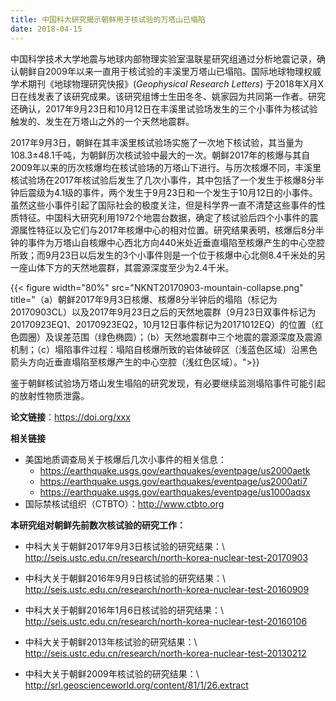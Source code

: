 ```yaml
---
title: 中国科大研究揭示朝鲜用于核试验的万塔山已塌陷
date: 2018-04-15
---
```


中国科学技术大学地震与地球内部物理实验室温联星研究组通过分析地震记录，确认朝鲜自2009年以来一直用于核试验的丰溪里万塔山已塌陷。国际地球物理权威学术期刊《地球物理研究快报》(*Geophysical Research Letters*) 于2018年X月X日在线发表了该研究成果。该研究组博士生田冬冬、姚家园为共同第一作者。研究还确认，2017年9月23日和10月12日在丰溪里试验场发生的三个小事件为核试验触发的、发生在万塔山之外的一个天然地震群。

2017年9月3日，朝鲜在其丰溪里核试验场实施了一次地下核试验，其当量为108.3±48.1千吨，为朝鲜历次核试验中最大的一次。朝鲜2017年的核爆与其自2009年以来的历次核爆均在核试验场的万塔山下进行。与历次核爆不同，丰溪里核试验场在2017年核试验后发生了几次小事件，其中包括了一个发生于核爆8分半钟后震级为4.1级的事件，两个发生于9月23日和一个发生于10月12日的小事件。虽然这些小事件引起了国际社会的极度关注，但是科学界一直不清楚这些事件的性质特征。中国科大研究利用1972个地震台数据，确定了核试验后四个小事件的震源属性特征以及它们与2017年核爆中心的相对位置。研究结果表明，核爆后8分半钟的事件为万塔山自核爆中心西北方向440米处近垂直塌陷至核爆产生的中心空腔所致；而9月23日以后发生的3个小事件则是一个位于核爆中心北侧8.4千米处的另一座山体下方的天然地震群，其震源深度至少为2.4千米。

{{< figure width="80%" src="NKNT20170903-mountain-collapse.png" title="（a）朝鲜2017年9月3日核爆、核爆8分半钟后的塌陷（标记为20170903CL）以及2017年9月23日之后的天然地震群（9月23日双事件标记为20170923EQ1、20170923EQ2，10月12日事件标记为20171012EQ）的位置（红色圆圈）及误差范围（绿色椭圆）；（b）天然地震群中三个地震的震源深度及震源机制；（c）塌陷事件过程：塌陷自核爆所致的岩体破碎区（浅蓝色区域）沿黑色箭头方向近垂直塌陷至核爆产生的中心空腔（浅红色区域）。">}}

鉴于朝鲜核试验场万塔山发生塌陷的研究发现，有必要继续监测塌陷事件可能引起的放射性物质泄露。

**论文链接**：https://doi.org/xxx

**相关链接**

-   美国地质调查局关于核爆后几次小事件的相关信息：
    - https://earthquake.usgs.gov/earthquakes/eventpage/us2000aetk
    - https://earthquake.usgs.gov/earthquakes/eventpage/us2000ati7
    - https://earthquake.usgs.gov/earthquakes/eventpage/us1000aqsx
-   国际禁核试组织（CTBTO）：http://www.ctbto.org

**本研究组对朝鲜先前数次核试验的研究工作：**

-   中科大关于朝鲜2017年9月3日核试验的研究结果：\\
    http://seis.ustc.edu.cn/research/north-korea-nuclear-test-20170903

-   中科大关于朝鲜2016年9月9日核试验的研究结果：\\
    http://seis.ustc.edu.cn/research/north-korea-nuclear-test-20160909

-   中科大关于朝鲜2016年1月6日核试验的研究结果：\\
    http://seis.ustc.edu.cn/research/north-korea-nuclear-test-20160106

-   中科大关于朝鲜2013年核试验的研究结果：\\
    http://seis.ustc.edu.cn/research/north-korea-nuclear-test-20130212

-   中科大关于朝鲜2009年核试验的研究结果：\\
    http://srl.geoscienceworld.org/content/81/1/26.extract

